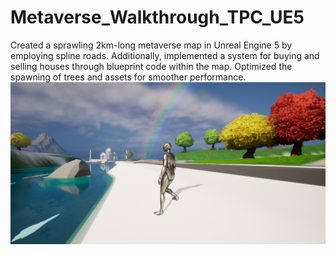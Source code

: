 # Metaverse_Walkthrough_TPC_UE5
Created a sprawling 2km-long metaverse map in Unreal Engine 5 by employing spline roads. Additionally, implemented a system for buying and selling houses through blueprint code within the map. Optimized the spawning of trees and assets for smoother performance.
<img align="left" alt="Coding" width="1000" src="https://github.com/prathakpr/Metaverse_Walkthrough_TPC_UE5/blob/main/Screenshot%20(24).png">
